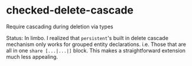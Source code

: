 # checked-delete-cascade
Require cascading during deletion via types

Status: In limbo. I realized that `persistent`'s built in delete cascade mechanism only works for grouped entity declarations. i.e. Those that are all in one `share [...|...|]` block. This makes a straightforward extension much less appealing.
